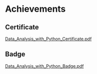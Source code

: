 

# Achievements
## Certificate
[Data_Analysis_with_Python_Certificate.pdf](https://prod-files-secure.s3.us-west-2.amazonaws.com/03e82b26-cccb-4906-bb56-adabcbdc0655/1aa3a050-2338-4a85-85d5-899bad17a31c/Data_Analysis_with_Python_Certificate.pdf?X-Amz-Algorithm=AWS4-HMAC-SHA256&X-Amz-Content-Sha256=UNSIGNED-PAYLOAD&X-Amz-Credential=ASIAZI2LB466ZUCONU5G%2F20250204%2Fus-west-2%2Fs3%2Faws4_request&X-Amz-Date=20250204T132040Z&X-Amz-Expires=3600&X-Amz-Security-Token=IQoJb3JpZ2luX2VjEBUaCXVzLXdlc3QtMiJHMEUCIC%2BwEy6EXB5COfFGBMjy48Ezl4smlfU0XBq%2FYoqm9bgGAiEAmX2QxX1jxlDL%2FSRyFiMeKFg%2FLu3G0nH5CTnRT98iQIAq%2FwMILhAAGgw2Mzc0MjMxODM4MDUiDP9lbcCzAIaYpkp4%2FCrcA6rQ1BexW8gQpVA4qQiF56I%2FG2Dkg5BcS6soAHYW6LV4ZNYDejW88G1H%2BhuVlaiL7lf9g5AYt%2FM046UUrZTRE641p8DhSDqrQZp2i5TEVnaw8i2ZZ0CejkRh5Iu2aBbbYJAgwRsqjXtePuVmFYr5XklMFE49ogDVgu06hukCGnZBiJxmCT%2FJ0e3r%2FBpOvnpx1nWGDYbrqGs9Bo7VRL%2BX%2BTnm4j19I40wiE%2Fznh7kFFJAtfE%2BMWxzP29YgquJ%2FCe5iI0CXfOG60GVmUU%2FEdM2bysn7l41DSEJGa0dRexiOdnLk30xWahRYWFlcGUgOy5isj8QBQuqTP9HTBoWYr3FWYPyn3TgeOogcxCVZgJoWB%2F4h39xlEDevA3pSVlxHcr8XPSjvycEiL1Q4FBLQLD9mkjTvEyIOHgydvA8Zkd05OBcM5S9GP0CxePp7ZVGvRH8AajvhR2uRTopomDSEoxlqqpy6icSr5tX88Mi45QRuyvhvLUgZi3yjBoevaLp28ngjCSszMEcG4DFoKMrdunCiYM6Wn7qentt%2F4%2B2AVq1OFM1uTf%2BAdm9uBrY7nSnXTEEh96XiMrDJvIlZ4MRqcwcyKnsWTwJ9YTE02roic3ZQN6apR9UZwZIbzUGyGbGMLKeiL0GOqUBndTebMDpUh7F2Cvd9s1H%2F1PWhLv9fDhnvFqAsnZSy8VJ5vv1biPFOhdaYl8bltWw17tO8SOUBP2LWCNVkNrS6CXdHbM6fI1XZbuJyfq9gyGKQ7HPPSd1AYVmQ8l2Aw7edxNJNQqjLTWi%2BZlZJQKx%2BAC09UVcEf5KlMRQQ2MZZBC9pEjhjw8GL8UT%2BlciMVVxRfgCboC4u0Ax5%2BAb9c6d5xioNkRi&X-Amz-Signature=e8314dc49c0a72d49916d3aeeb5e186bf38c1e33ddf9bbc637a8cb1cdf114ee5&X-Amz-SignedHeaders=host&x-id=GetObject)
## Badge
[Data_Analysis_with_Python_Badge.pdf](https://prod-files-secure.s3.us-west-2.amazonaws.com/03e82b26-cccb-4906-bb56-adabcbdc0655/4fa9bcf8-b584-40dd-8775-c0bfadf6a6f0/Data_Analysis_with_Python_Badge.pdf?X-Amz-Algorithm=AWS4-HMAC-SHA256&X-Amz-Content-Sha256=UNSIGNED-PAYLOAD&X-Amz-Credential=ASIAZI2LB466ZUCONU5G%2F20250204%2Fus-west-2%2Fs3%2Faws4_request&X-Amz-Date=20250204T132040Z&X-Amz-Expires=3600&X-Amz-Security-Token=IQoJb3JpZ2luX2VjEBUaCXVzLXdlc3QtMiJHMEUCIC%2BwEy6EXB5COfFGBMjy48Ezl4smlfU0XBq%2FYoqm9bgGAiEAmX2QxX1jxlDL%2FSRyFiMeKFg%2FLu3G0nH5CTnRT98iQIAq%2FwMILhAAGgw2Mzc0MjMxODM4MDUiDP9lbcCzAIaYpkp4%2FCrcA6rQ1BexW8gQpVA4qQiF56I%2FG2Dkg5BcS6soAHYW6LV4ZNYDejW88G1H%2BhuVlaiL7lf9g5AYt%2FM046UUrZTRE641p8DhSDqrQZp2i5TEVnaw8i2ZZ0CejkRh5Iu2aBbbYJAgwRsqjXtePuVmFYr5XklMFE49ogDVgu06hukCGnZBiJxmCT%2FJ0e3r%2FBpOvnpx1nWGDYbrqGs9Bo7VRL%2BX%2BTnm4j19I40wiE%2Fznh7kFFJAtfE%2BMWxzP29YgquJ%2FCe5iI0CXfOG60GVmUU%2FEdM2bysn7l41DSEJGa0dRexiOdnLk30xWahRYWFlcGUgOy5isj8QBQuqTP9HTBoWYr3FWYPyn3TgeOogcxCVZgJoWB%2F4h39xlEDevA3pSVlxHcr8XPSjvycEiL1Q4FBLQLD9mkjTvEyIOHgydvA8Zkd05OBcM5S9GP0CxePp7ZVGvRH8AajvhR2uRTopomDSEoxlqqpy6icSr5tX88Mi45QRuyvhvLUgZi3yjBoevaLp28ngjCSszMEcG4DFoKMrdunCiYM6Wn7qentt%2F4%2B2AVq1OFM1uTf%2BAdm9uBrY7nSnXTEEh96XiMrDJvIlZ4MRqcwcyKnsWTwJ9YTE02roic3ZQN6apR9UZwZIbzUGyGbGMLKeiL0GOqUBndTebMDpUh7F2Cvd9s1H%2F1PWhLv9fDhnvFqAsnZSy8VJ5vv1biPFOhdaYl8bltWw17tO8SOUBP2LWCNVkNrS6CXdHbM6fI1XZbuJyfq9gyGKQ7HPPSd1AYVmQ8l2Aw7edxNJNQqjLTWi%2BZlZJQKx%2BAC09UVcEf5KlMRQQ2MZZBC9pEjhjw8GL8UT%2BlciMVVxRfgCboC4u0Ax5%2BAb9c6d5xioNkRi&X-Amz-Signature=05f45852190b8b53c016d24db2dfe75397b6c57cef34744496a1eb55d0030a73&X-Amz-SignedHeaders=host&x-id=GetObject)
